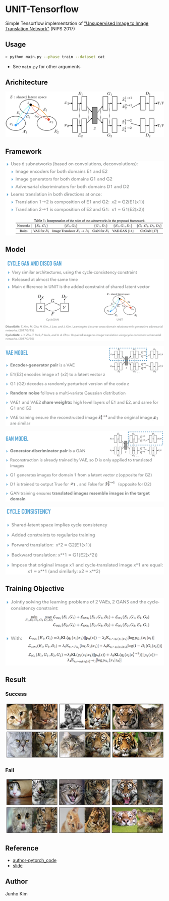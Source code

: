 # UNIT-Tensorflow
Simple Tensorflow implementation of ["Unsupervised Image to Image Translation Network"](https://arxiv.org/abs/1703.00848) (NIPS 2017)

## Usage
```bash
> python main.py --phase train --dataset cat 
```
* See `main.py` for other arguments

## Arichitecture
![architecture](./assests/architecture.png)

## Framework
![framwork](./assests/framework.png)

## Model
![compare](./assests/compare.png)

![vae](./assests/vae_model.png)

![gan](./assests/gan_model.png)

![cycle](./assests/cycle.png)

## Training Objective
![objective](./assests/training_objective.png)

## Result
### Success
![success](./assests/success.png)

### Fail
![fail](./assests/fail.png)

## Reference
* [author-pytorch_code](https://github.com/mingyuliutw/UNIT)
* [slide](https://www.slideshare.net/MehdiELFASSYFIHRY/about-unsupervised-imagetoimage-translation)

## Author
Junho Kim
